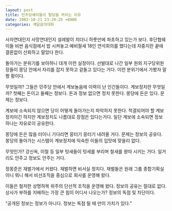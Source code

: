 ```yaml
---
layout: post
title: 민주당쉐이들이 탈당을 꺼리는 이유
date: 2002-10-21 23:29:25 +0900
categories: 깨달음의대화
---
```

사자연대인지 사망연대인지 설레발이 치더니 하룻만에 좌초하고 있는가 보다. 후단협쉐이들 비싼 음식점에서 밥 시켜놓고 예비철새 18인 연석회의를 했다는데 자중지란 끝에 결론없이 산회하고 말았다 한다.
  

  
돌아가는 분위기를 보아하니 대개 이런 실정이다. 선발대로 나간 일부 원외 지구당위원장들이 몽당 안에서 자리를 잡지 못하고 겉돌고 있다는 거다. 이런 분위기에서 가봤자 말짱 황이다.
  

  
무엇일까? 그들은 민주당 안에서 계보놀음에 이력이 난 인간들이다. 계보정치란 무엇일까? 첫째는 돈이고 둘째는 정보다. 돈과 정보 없으면 정치 못한다. 몽당에 돈은 있다. 문제는 정보다.
  

  
계보에 소속되지 않으면 당이 어떻게 돌아가는지 파악하지 못한다. 척결되어야 할 계보정치이긴 하지만 계보정치도 나름대로 장점은 있다는거다. 일단 계보에 소속되면 정보 하나는 자유로이 공유한다.
  

  
몽당에 돈은 많을 터이니 기다리면 뭉터기 뭉터기 내려올 거다. 문제는 정보의 공유다. 몽당의 돌아가는 시스템이 계보정치에 익숙한 이들의 입맛에 맞을리 없다.
  

  
무엇인가? 강신옥, 이철 등 일부 텃새들이 텃세를 부리며 철새를 왕따 시키는 거다. 일거리도 안주고 정보도 안주는 거다.
  

  
정몽준은 재벌가에서 커왔다. 재벌하면 비서실 정치다. 재벌들은 원래 그룹 종합기획실이니 뭐니 해서 비선조직을 중심으로 회사를 운영해 왔다.
  

  
이들은 철저한 상명하복 위주의 단선적 조직을 운영해 왔다. 정보의 공유는 절대로 없다. 상사가 부하를 지배하는 가장 큰 힘이 어디서 나오는가? 정보의 독점 및 차단이다.
  

  
“공개된 정보는 정보가 아니다. 정보는 독점 될 때 만이 가치가 있다.”